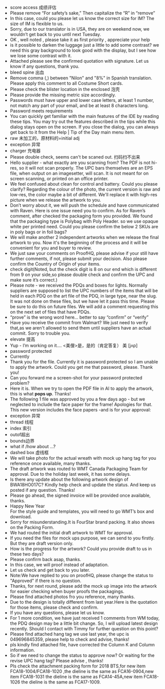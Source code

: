 - score access  成绩评估
- Please remove “For safety’s sake,” Then capitalize the “R” in “remove”
- In this case, could you please let us know the correct size for IM? The size of IM is flexible to us.
- Sorry, due to our translator is in USA, they are on weekend now, we wouldn’t get back to you until next Tuesday.
- OK , well noted , please take it as first priority , appreciate your help
- is it possible to darken the luggage just a little to add some contrast? we need this gray background to look good with the display, but I see how we lose some contrast with it.
- Attached please see the confirmed quotation with signature.
Let us know if any questions, thank you.
- bleed spine 出血
- Remove comma (,) between "Nilon" and "8%" in Spanish translation. Please apply this comment to all Costume Short cards. 
- Please check the blister location in the enclosed 泡壳
- Please provide the missing metric size accordingly.
- Passwords must have upper and lower case letters, at least 1 number, not match any part of your email, and be at least 8 characters long.
- Password meets requirements
- You can quickly get familiar with the main features of the IDE by reading these tips. You may try out the features described in the tips while this dialog stays open on the screen. If you close the dialog, you can always get back to it from the Help | Tip of the Day main menu item.
- raw 未加工的，原材料的=initial adj
- exception 异常
-  charger 充电器
- Please double check, seems can't be scaned out. 扫码扫不出来
- Hello supplier - what exactly are you scanning from? The PDF is not hi-res, so it will not scan properly. The UPC bars themselves are an EPS file, when output on an imagesetter, will scan. It is not meant for on screen scanning, or printed on an office printer. 
- We feel confused about clean for control and battery. Could you please clarify? Regarding the colour of the photo, the current version is raw and low-res, the color maybe a bit of different. We'll replace it with high-res picture when we release the artwork to you.
- Don’t worry about it, we will push the schedule and have communicated with Raven. Here is one issue need you to confirm.
As for Raven’s comment, after checked the packaging form you provided. We found that the packaging type is Polybag with Poly Header. so we use opaque white per printed need. Could you please confirm the below 2 SKUs are in poly bags or in foil bags?
- We will make another 2 independent artworks when we release the final artwork to you. Now it's the beginning
of the process and it will be convenient for you and buyer to review.
- We just saw your comments on ProofHQ, please advise if your still have further comments, if not, please submit your decision. Also please confirm the Country of Origin of your items.
- check digit(Noted, but the check digit is 8 on our end which is different from 9 on your side,so please double check and confirm the UPC and make sure it’s correct.)
- Please note - we received the PDQs and boxes for lights. Normally suppliers are supposed to list the UPC numbers of the items that will be held in each PDQ on the art file of the PDQ, in large type, near the slug. It was not done on these files, but we have let it pass this time. Please be sure to do this on future files. We will add a comment requesting this on the next set of files that have PDQs. 
- “prove” is the wrong word here… better to say “confirm” or “verify”
- Have you receive the commit from Walmart? We just need to verify that,as we aren't allowed to send them until suppliers
have an actual commit. Sorry to trouble you.
- elevate 提高
- Yup - I’m working on it…. <美俚>是，是的（肯定答复） 美 [jʌp]
- password protected 
- Currently 
- Thank you for the file. Currently it is password protected so I am unable to apply the artwork. Could you get me that password, please. Thank you!
- Can you forward me a screen-shot for your password protected problem?
- Here it is. When we try to open the PDF file in AI to apply the artwork, this is what **pops up**. Thanks!
- The following 1 file was approved by you a few days ago - but we neglected to include the face paper for the frame! Apologies for that. This new version includes the face papers -and is for your approval:
- exception 异常
- thread 线程
- index 索引
- outof超出
- bounds边界
- what if /how about ...?
- dashed box 虚线框
- We will take photo for the actual wreath with mock up hang tag for you reference once available, many thanks.
- The draft artwork was routed to WMT Canada Packaging Team for approval. Due to the holiday last week, it has some delays.
- Is there any update about the following artwork design of BWA18HO017C? Kindly help check and update the status. And keep us posted if any question. Thanks!
- Please go ahead, the signed invoice will be provided once available, thanks.
- Happy New Year<br>
For the style guide and templates, you will need to go WMT’s box and download. 
- Sorry for misunderstanding.It is FourStar brand packing. It also shows on the Packing Form.
- We had routed the initial draft artwork to WMT for approval.
- If you need the files for mock ups purpose, we can send to you firstly. But they are draft version only.
- How is the progress for the artwork? Could you provide draft to us in these two days? 
- Please confirm back asap, thanks.
- In this case, we will proof instead of adaptation.
- Let us check and get back to you later.
- Note:We have replied to you on proofHQ, please change the status to "Approved" if there  is no question.
- Thanks, for next round, please add the mock up image into the artwork for easier checking when buyer proofs the packagings.
- Please find attached photos fro you reference, many thanks.
- Due to the design is totally different from last year.Here is the quotation for those items, please check and confirm.
- If you have any questions, please let us know.
- For 1 more condition, we have just received 1 comments from WM today, the PDQ design may be a little bit change.
So, I will upload latest design recently. Should I contact with Timmy for further question on this point?
- Please find attached hang tag we use last year, the upc is 049696845359, please help to check and advise, thanks!
- pls kindly find attached file, have corrected  the  Column K and Column information.
- So if we need to change the status to approve now? Or waiting for the revise UPC hang tag? Please advise , thanks!
- Pls check the attachment packing form for 2018 BTS,for new item FCA18-1004/FCA18-1020 ,the dieline is the same as FCA16-0904,new item FCA18-1031 the dieline is the same as FCA14-45A,new item FCA18-1026 the dieline is the same as FCA17-1009.

